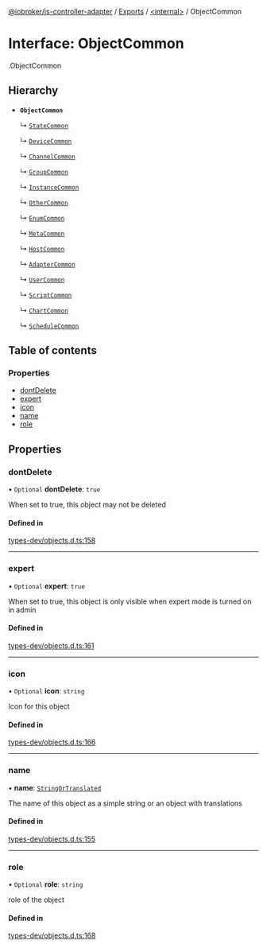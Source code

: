 [@iobroker/js-controller-adapter](../README.md) / [Exports](../modules.md) / [<internal\>](../modules/internal_.md) / ObjectCommon

# Interface: ObjectCommon

[<internal>](../modules/internal_.md).ObjectCommon

## Hierarchy

- **`ObjectCommon`**

  ↳ [`StateCommon`](internal_.StateCommon.md)

  ↳ [`DeviceCommon`](internal_.DeviceCommon.md)

  ↳ [`ChannelCommon`](internal_.ChannelCommon.md)

  ↳ [`GroupCommon`](internal_.GroupCommon.md)

  ↳ [`InstanceCommon`](internal_.InstanceCommon.md)

  ↳ [`OtherCommon`](internal_.OtherCommon.md)

  ↳ [`EnumCommon`](internal_.EnumCommon.md)

  ↳ [`MetaCommon`](internal_.MetaCommon.md)

  ↳ [`HostCommon`](internal_.HostCommon.md)

  ↳ [`AdapterCommon`](internal_.AdapterCommon.md)

  ↳ [`UserCommon`](internal_.UserCommon.md)

  ↳ [`ScriptCommon`](internal_.ScriptCommon.md)

  ↳ [`ChartCommon`](internal_.ChartCommon.md)

  ↳ [`ScheduleCommon`](internal_.ScheduleCommon.md)

## Table of contents

### Properties

- [dontDelete](internal_.ObjectCommon.md#dontdelete)
- [expert](internal_.ObjectCommon.md#expert)
- [icon](internal_.ObjectCommon.md#icon)
- [name](internal_.ObjectCommon.md#name)
- [role](internal_.ObjectCommon.md#role)

## Properties

### dontDelete

• `Optional` **dontDelete**: ``true``

When set to true, this object may not be deleted

#### Defined in

[types-dev/objects.d.ts:158](https://github.com/ioBroker/ioBroker.js-controller/blob/5a12d69c/packages/types-dev/objects.d.ts#L158)

___

### expert

• `Optional` **expert**: ``true``

When set to true, this object is only visible when expert mode is turned on in admin

#### Defined in

[types-dev/objects.d.ts:161](https://github.com/ioBroker/ioBroker.js-controller/blob/5a12d69c/packages/types-dev/objects.d.ts#L161)

___

### icon

• `Optional` **icon**: `string`

Icon for this object

#### Defined in

[types-dev/objects.d.ts:166](https://github.com/ioBroker/ioBroker.js-controller/blob/5a12d69c/packages/types-dev/objects.d.ts#L166)

___

### name

• **name**: [`StringOrTranslated`](../modules/internal_.md#stringortranslated)

The name of this object as a simple string or an object with translations

#### Defined in

[types-dev/objects.d.ts:155](https://github.com/ioBroker/ioBroker.js-controller/blob/5a12d69c/packages/types-dev/objects.d.ts#L155)

___

### role

• `Optional` **role**: `string`

role of the object

#### Defined in

[types-dev/objects.d.ts:168](https://github.com/ioBroker/ioBroker.js-controller/blob/5a12d69c/packages/types-dev/objects.d.ts#L168)
